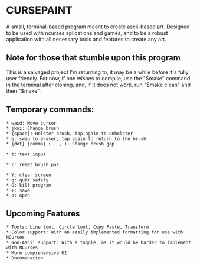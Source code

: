 # CURSEPAINT

A small, terminal-based program meant to create ascii-based art. Designed to be used with ncurses aplications and games, and to be a robust application with all necessary tools and features to create any art. 

## Note for those that stumble upon this program

This is a salvaged project I'm returning to, it may be a while before it's fully user friendly. For now, if one wishes to compile, use the "$make" command in the terminal after cloning, and, if it does not work, run "$make clean" and then "$make". 

## Temporary commands: 
 	* wasd: Move cursor
	* jkui: Change brush
	* {space}: Holster brush, tap again to unholster
	* e: swap to eraser, tap again to return to the brush  
	* {dot} {comma} ( . , ): Change brush gap

	* t: text input
 	
	* r: reset brush pos
		
	* Y: clear screen
	* q: quit safely
	* Q: kill program
	* +: save
	* o: open

	

## Upcoming Features

	* Tools: Line tool, Circle tool, Copy Paste, Transform
	* Color support: With an easily implemented formatting for use with NCurses
	* Non-Ascii support: With a toggle, as it would be harder to implement with NCurses
	* More comprehensive UI
	* Documenation  

